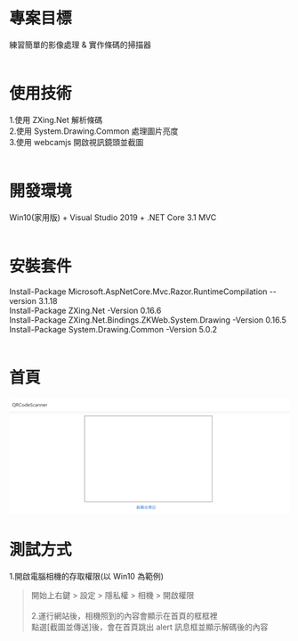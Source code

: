# 專案目標  
練習簡單的影像處理 & 實作條碼的掃描器  
&emsp;  
# 使用技術  
1.使用 ZXing.Net 解析條碼  
2.使用 System.Drawing.Common 處理圖片亮度  
3.使用 webcamjs 開啟視訊鏡頭並截圖  
&emsp;  
# 開發環境  
Win10(家用版) + Visual Studio 2019 + .NET Core 3.1 MVC  
&emsp;  
# 安裝套件  
Install-Package Microsoft.AspNetCore.Mvc.Razor.RuntimeCompilation --version 3.1.18  
Install-Package ZXing.Net -Version 0.16.6  
Install-Package ZXing.Net.Bindings.ZKWeb.System.Drawing -Version 0.16.5  
Install-Package System.Drawing.Common -Version 5.0.2  
&emsp;  
# 首頁  
![image](https://github.com/Jacky20200711/QRCodeScanner/blob/master/DEMO_01.PNG?raw=true)  
# 測試方式  
1.開啟電腦相機的存取權限(以 Win10 為範例)  
> 開始上右鍵 > 設定 > 隱私權 > 相機 > 開啟權限  
&emsp;  
2.運行網站後，相機照到的內容會顯示在首頁的框框裡  
> 點選[截圖並傳送]後，會在首頁跳出 alert 訊息框並顯示解碼後的內容  
